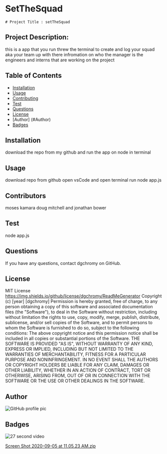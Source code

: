 # SetTheSquad


    # Project Title : setTheSquad
  ## Project Description:
  this is a app that you run threw the terminal to create and log your squad aka your team up with there infromation on who the manager is the engineers and interns that are working on the project 
  ## Table of Contents
  * [Installation](#installation)
  * [Usage](#usage)
  * [Contributing](#contributing)
  * [Test](#test)
  * [Questions](#questions)
  * [License](#license)
  * [Author] (#Author)
  * [Badges](#badges)
  ## Installation
  download the repo from my github and run the app on node in terminal
  ## Usage
  download repo from github open vsCode and open terminal run node app.js
  ## Contributors
  moses kamara doug mitchell and jonathan bower 
  ## Test
  node app.js
  ## Questions
  If you have any questions, contact dgchromy on GitHub.
  ## License
  MIT License https://img.shields.io/github/license/dgchromy/ReadMeGenerator
  Copyright (c) [year] [dgchromy]
  Permission is hereby granted, free of charge, to any person obtaining a copy
  of this software and associated documentation files (the "Software"), to deal
  in the Software without restriction, including without limitation the rights
  to use, copy, modify, merge, publish, distribute, sublicense, and/or sell
  copies of the Software, and to permit persons to whom the Software is
  furnished to do so, subject to the following conditions:
  The above copyright notice and this permission notice shall be included in all
  copies or substantial portions of the Software.
  THE SOFTWARE IS PROVIDED "AS IS", WITHOUT WARRANTY OF ANY KIND, EXPRESS OR
  IMPLIED, INCLUDING BUT NOT LIMITED TO THE WARRANTIES OF MERCHANTABILITY,
  FITNESS FOR A PARTICULAR PURPOSE AND NONINFRINGEMENT. IN NO EVENT SHALL THE
  AUTHORS OR COPYRIGHT HOLDERS BE LIABLE FOR ANY CLAIM, DAMAGES OR OTHER
  LIABILITY, WHETHER IN AN ACTION OF CONTRACT, TORT OR OTHERWISE, ARISING FROM,
  OUT OF OR IN CONNECTION WITH THE SOFTWARE OR THE USE OR OTHER DEALINGS IN THE
  SOFTWARE.
  ## Author
  ![GitHub profile pic](https://avatars3.githubusercontent.com/u/65515339?v=4)
  ## Badges
 
  





![27 second video](https://user-images.githubusercontent.com/65515339/92310869-0e5f0680-ef67-11ea-91c0-3d62455d062c.gif)






[Screen Shot 2020-09-05 at 11.05.23 AM.zip](https://github.com/dgchromy/SetTheSquad/files/5178467/Screen.Shot.2020-09-05.at.11.05.23.AM.zip)

